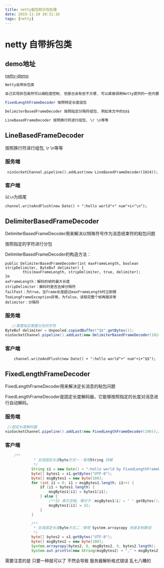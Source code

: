 ```yaml
---
title: netty黏包和分包处理
date: 2019-11-20 10:31:16
tags: [netty]
---
```


# netty 自带拆包类

## demo地址

[netty-demo](https://github.com/AsummerCat/netty-demo)

```java
Netty自带拆包类

自己实现拆包虽然可以细粒度控制, 但是也会有些不方便, 可以直接调用Netty提供的一些内置拆包类.

FixedLengthFrameDecoder 按照特定长度组包

DelimiterBasedFrameDecoder 按照指定分隔符组包, 例如本文中的$$$

LineBasedFrameDecoder 按照换行符进行组包, \r \n等等

```

<!--more-->

## LineBasedFrameDecoder

按照换行符进行组包, \r \n等等

### 服务端

```
 nioSocketChannel.pipeline().addLast(new LineBasedFrameDecoder(1024));
```

### 客户端

以`\n`为结尾

```
channel.writeAndFlush(new Date() + ":hello world"+" num"+i+"\n");
```



## DelimiterBasedFrameDecoder

DelimiterBasedFrameDecoder用来解决以特殊符号作为消息结束符的粘包问题

按照指定的字符进行分包

DelimiterBasedFrameDecoder的构造方法：

```
public DelimiterBasedFrameDecoder(int maxFrameLength, boolean stripDelimiter, ByteBuf delimiter) {
        this(maxFrameLength, stripDelimiter, true, delimiter);
}m
axFrameLength：解码的帧的最大长度
stripDelimiter：解码时是否去掉分隔符
failFast：为true，当frame长度超过maxFrameLength时立即报TooLongFrameException异常，为false，读取完整个帧再报异常
delimiter：分隔符
```

### 服务端

```java
   //需要指定需要分包的字符
ByteBuf delimiter = Unpooled.copiedBuffer("$$".getBytes());
nioSocketChannel.pipeline().addLast(new DelimiterBasedFrameDecoder(1024,delimiter));
```



### 客户端

```
	channel.writeAndFlush(new Date() + ":hello world"+" num"+i+"$$");
```



## FixedLengthFrameDecoder

FixedLengthFrameDecoder用来解决定长消息的粘包问题

FixedLengthFrameDecoder是固定长度解码器，它能够按照指定的长度对消息进行自动解码。

### 服务端

```java
 //固定长度解码器
nioSocketChannel.pipeline().addLast(new FixedLengthFrameDecoder(100));//参数为一次接受的数据长度

```



### 客户端

```java
	/**
			 * 生成固定长度byte方式一：使用String 拼接
			 */
			String s1 = new Date() + ":hello world by FixedLengthFrameDecoder"+" num"+i;
			byte[] bytes1 = s1.getBytes("UTF-8");
			byte[] msgBytes1 = new byte[100];
			for (int i1 = 0; i1 < msgBytes1.length; i1++) {
				if (i1 < bytes1.length) {
					msgBytes1[i1] = bytes1[i1];
				} else {
					/**32 表示空格，等价于：msgBytes1[i] = " ".getBytes()[0];*/
					msgBytes1[i1] = 32;
				}
			}

			/**
			 * 生成固定长度byte方式二：使用 System.arraycopy 快速复制数组
			 */
			byte[] bytes2 = s1.getBytes("UTF-8");
			byte[] msgBytes2 = new byte[100];
			System.arraycopy(bytes2, 0, msgBytes2, 0, bytes2.length);
			System.out.println(new String(msgBytes2) + "," + msgBytes2.length);
```



需要注意的是 只要一种就可以了 不然会导致 服务器解析格式错误 乱七八糟的